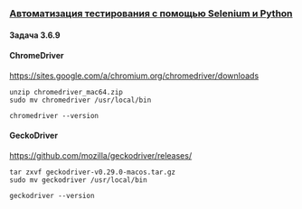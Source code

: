 ### [**Автоматизация тестирования с помощью Selenium и Python**][*]

#### **Задача 3.6.9**

#### ChromeDriver

https://sites.google.com/a/chromium.org/chromedriver/downloads

    unzip chromedriver_mac64.zip
    sudo mv chromedriver /usr/local/bin

    chromedriver --version

#### GeckoDriver

https://github.com/mozilla/geckodriver/releases/

    tar zxvf geckodriver-v0.29.0-macos.tar.gz
    sudo mv geckodriver /usr/local/bin

    geckodriver --version

[*]: https://stepik.org/course/575
